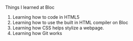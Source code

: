 Things I learned at Bloc

1. Learning how to code in HTML5
2. Learning how to use the built in HTML compiler on Bloc
3. Learning how CSS helps stylize a webpage.
4. Learning how Git works
